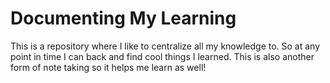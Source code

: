 # Documenting My Learning

This is a repository where I like to centralize all my knowledge to. 
So at any point in time I can back and find cool things I learned. 
This is also another form of note taking so it helps me learn as well!
